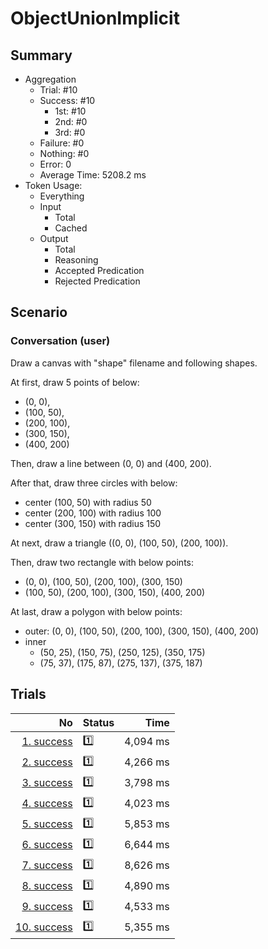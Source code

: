 # ObjectUnionImplicit
## Summary
  - Aggregation
    - Trial: #10
    - Success: #10
      - 1st: #10
      - 2nd: #0
      - 3rd: #0
    - Failure: #0
    - Nothing: #0
    - Error: 0
    - Average Time: 5208.2 ms
  - Token Usage:
    - Everything
    - Input
      - Total
      - Cached
    - Output
      - Total
      - Reasoning
      - Accepted Predication
      - Rejected Predication

## Scenario
### Conversation (user)
Draw a canvas with "shape" filename and following shapes.

At first, draw 5 points of below:

  - (0, 0),
  - (100, 50),
  - (200, 100),
  - (300, 150),
  - (400, 200)

Then, draw a line between (0, 0) and (400, 200).

After that, draw three circles with below:

  - center (100, 50) with radius 50
  - center (200, 100) with radius 100
  - center (300, 150) with radius 150

At next, draw a triangle ((0, 0), (100, 50), (200, 100)).

Then, draw two rectangle with below points:

  - (0, 0), (100, 50), (200, 100), (300, 150)
  - (100, 50), (200, 100), (300, 150), (400, 200)

At last, draw a polygon with below points:

  - outer: (0, 0), (100, 50), (200, 100), (300, 150), (400, 200)
  - inner
    - (50, 25), (150, 75), (250, 125), (350, 175)
    - (75, 37), (175, 87), (275, 137), (375, 187)

## Trials
No | Status | Time
---:|:-------|------:
[1. success](./trials/1.success.json) | 1️⃣ | 4,094 ms
[2. success](./trials/2.success.json) | 1️⃣ | 4,266 ms
[3. success](./trials/3.success.json) | 1️⃣ | 3,798 ms
[4. success](./trials/4.success.json) | 1️⃣ | 4,023 ms
[5. success](./trials/5.success.json) | 1️⃣ | 5,853 ms
[6. success](./trials/6.success.json) | 1️⃣ | 6,644 ms
[7. success](./trials/7.success.json) | 1️⃣ | 8,626 ms
[8. success](./trials/8.success.json) | 1️⃣ | 4,890 ms
[9. success](./trials/9.success.json) | 1️⃣ | 4,533 ms
[10. success](./trials/10.success.json) | 1️⃣ | 5,355 ms